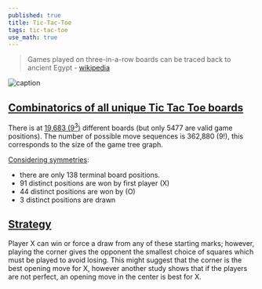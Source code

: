 ```yaml
---
published: true
title: Tic-Tac-Toe
tags: tic-tac-toe
use_math: true
---
```

> Games played on three-in-a-row boards can be traced back to ancient Egypt - [wikipedia](https://en.wikipedia.org/wiki/Tic-tac-toe)

![caption](https://upload.wikimedia.org/wikipedia/commons/thumb/1/1b/Tic-tac-toe-game-1.svg/958px-Tic-tac-toe-game-1.svg.png)

## [Combinatorics of all unique Tic Tac Toe boards](https://stackoverflow.com/questions/7466429/generate-a-list-of-all-unique-tic-tac-toe-boards)

There is at [19,683 ($9^3$)](https://en.wikipedia.org/wiki/Tic-tac-toe) different boards (but only 5477 are valid game positions). The number of possible move sequences is 362,880 ($9!$), this corresponds to the size of the game tree graph.

[Considering symmetries](https://en.wikipedia.org/wiki/Tic-tac-toe#Combinatorics):
- there are only 138 terminal board positions. 
- 91 distinct positions are won by first player (X)
- 44 distinct positions are won by (O)
- 3 distinct positions are drawn

## [Strategy](https://en.wikipedia.org/wiki/Tic-tac-toe#Strategy)

Player X can win or force a draw from any of these starting marks; however, playing the corner gives the opponent the smallest choice of squares which must be played to avoid losing. This might suggest that the corner is the best opening move for X, however another study shows that if the players are not perfect, an opening move in the center is best for X.
